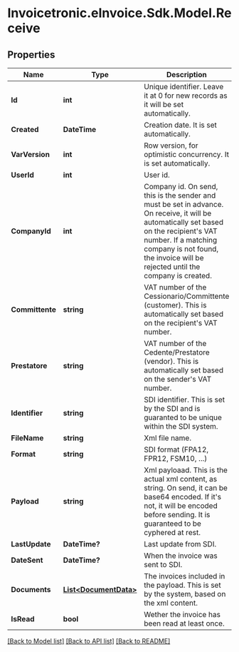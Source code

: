 # Invoicetronic.eInvoice.Sdk.Model.Receive

## Properties

Name | Type | Description | Notes
------------ | ------------- | ------------- | -------------
**Id** | **int** | Unique identifier. Leave it at 0 for new records as it will be set automatically. | [optional] 
**Created** | **DateTime** | Creation date. It is set automatically. | [optional] 
**VarVersion** | **int** | Row version, for optimistic concurrency. It is set automatically. | [optional] 
**UserId** | **int** | User id. | [optional] 
**CompanyId** | **int** | Company id. On send, this is the sender and must be set in advance. On receive, it will be  automatically set based on the recipient&#39;s VAT number. If a matching company is not found, the invoice will be rejected until the company is created. | [optional] 
**Committente** | **string** | VAT number of the Cessionario/Committente (customer). This is automatically set based on the recipient&#39;s VAT number. | [optional] 
**Prestatore** | **string** | VAT number of the Cedente/Prestatore (vendor). This is automatically set based on the sender&#39;s VAT number. | [optional] 
**Identifier** | **string** | SDI identifier. This is set by the SDI and is guaranted to be unique within the SDI system. | [optional] 
**FileName** | **string** | Xml file name. | [optional] 
**Format** | **string** | SDI format (FPA12, FPR12, FSM10, ...) | [optional] 
**Payload** | **string** | Xml payloaad. This is the actual xml content, as string. On send, it can be base64 encoded. If it&#39;s not, it will be encoded before sending. It is guaranteed to be cyphered at rest. | [optional] 
**LastUpdate** | **DateTime?** | Last update from SDI. | [optional] 
**DateSent** | **DateTime?** | When the invoice was sent to SDI. | [optional] 
**Documents** | [**List&lt;DocumentData&gt;**](DocumentData.md) | The invoices included in the payload. This is set by the system, based on the xml content. | [optional] 
**IsRead** | **bool** | Wether the invoice has been read at least once. | [optional] 

[[Back to Model list]](../README.md#documentation-for-models) [[Back to API list]](../README.md#documentation-for-api-endpoints) [[Back to README]](../README.md)


